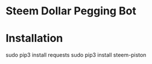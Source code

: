 # Steem Dollar Pegging Bot

# Installation
sudo pip3 install requests
sudo pip3 install steem-piston
